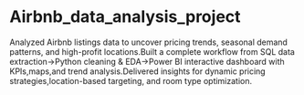 # Airbnb_data_analysis_project
Analyzed Airbnb listings data to uncover pricing trends, seasonal demand patterns, and high-profit locations.Built a complete workflow from SQL data extraction→Python cleaning &amp; EDA→Power BI interactive dashboard with KPIs,maps,and trend analysis.Delivered insights for dynamic pricing strategies,location-based targeting, and room type optimization.
